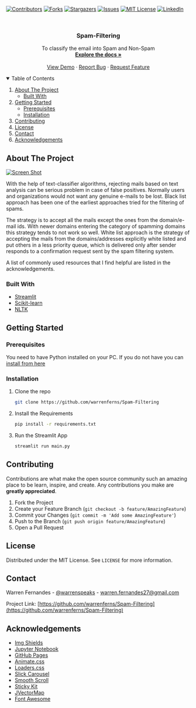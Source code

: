 [![Contributors][contributors-shield]][contributors-url]
[![Forks][forks-shield]][forks-url]
[![Stargazers][stars-shield]][stars-url]
[![Issues][issues-shield]][issues-url]
[![MIT License][license-shield]][license-url]
[![LinkedIn][linkedin-shield]][linkedin-url]

<!-- PROJECT LOGO -->
<br />
<p align="center">
  <a href="https://github.com/warrenferns/Spam-Filtering">
  </a>

  <h3 align="center">Spam-Filtering</h3>

  <p align="center">
    To classify the email into Spam and Non-Spam
    <br />
    <a href="https://github.com/warrenferns/Spam-Filtering"><strong>Explore the docs »</strong></a>
    <br />
    <br />
    <a href="https://github.com/warrenferns/Spam-Filtering">View Demo</a>
    ·
    <a href="https://github.com/warrenferns/Spam-Filtering/issues">Report Bug</a>
    ·
    <a href="https://github.com/warrenferns/Spam-Filtering/issues">Request Feature</a>
  </p>
</p>



<!-- TABLE OF CONTENTS -->
<details open="open">
  <summary>Table of Contents</summary>
  <ol>
    <li>
      <a href="#about-the-project">About The Project</a>
      <ul>
        <li><a href="#built-with">Built With</a></li>
      </ul>
    </li>
    <li>
      <a href="#getting-started">Getting Started</a>
      <ul>
        <li><a href="#prerequisites">Prerequisites</a></li>
        <li><a href="#installation">Installation</a></li>
      </ul>
    </li>
    <li><a href="#contributing">Contributing</a></li>
    <li><a href="#license">License</a></li>
    <li><a href="#contact">Contact</a></li>
    <li><a href="#acknowledgements">Acknowledgements</a></li>
  </ol>
</details>



<!-- ABOUT THE PROJECT -->
## About The Project

[![Screen Shot][product-screenshot]](https://github.com/warrenferns/Spam-Filtering)

With the help of text-classifier algorithms, rejecting mails based on text analysis can be serious problem in case of false positives. Normally users and organizations would not want any genuine e-mails to be lost. Black list approach has been one of the earliest approaches tried for the filtering of spams. 

The strategy is to accept all the mails except the ones from the domain/e-mail ids. With newer domains entering the category of spamming domains this strategy tends to not work so well. White list approach is the strategy of accepting the mails from the domains/addresses explicitly white listed and put others in a less priority queue, which is delivered only after sender responds to a confirmation request sent by the spam filtering system.

A list of commonly used resources that I find helpful are listed in the acknowledgements.

### Built With

* [Streamlit](https://streamlit.io/)
* [Scikit-learn](https://scikit-learn.org/stable/)
* [NLTK](https://www.nltk.org/)



<!-- GETTING STARTED -->
## Getting Started

### Prerequisites

You need to have Python installed on your PC. If you do not have you can [install from here](https://www.python.org/downloads/)

### Installation

1. Clone the repo
   ```sh
   git clone https://github.com/warrenferns/Spam-Filtering
   ```
3. Install the Requirements
   ```sh
   pip install -r requirements.txt
   ```
4. Run the Streamlit App
   ```sh
   streamlit run main.py
   ```



<!-- CONTRIBUTING -->
## Contributing

Contributions are what make the open source community such an amazing place to be learn, inspire, and create. Any contributions you make are **greatly appreciated**.

1. Fork the Project
2. Create your Feature Branch (`git checkout -b feature/AmazingFeature`)
3. Commit your Changes (`git commit -m 'Add some AmazingFeature'`)
4. Push to the Branch (`git push origin feature/AmazingFeature`)
5. Open a Pull Request



<!-- LICENSE -->
## License

Distributed under the MIT License. See `LICENSE` for more information.



<!-- CONTACT -->
## Contact

Warren Fernandes - [@warrenspeaks](https://twitter.com/warrenspeaks) - warren.fernandes27@gmail.com

Project Link: [https://github.com/warrenferns/Spam-Filtering](https://github.com/warrenferns/Spam-Filtering)



<!-- ACKNOWLEDGEMENTS -->
## Acknowledgements

* [Img Shields](https://shields.io)
* [Jupyter Notebook](https://jupyter.org/)
* [GitHub Pages](https://pages.github.com)
* [Animate.css](https://daneden.github.io/animate.css)
* [Loaders.css](https://connoratherton.com/loaders)
* [Slick Carousel](https://kenwheeler.github.io/slick)
* [Smooth Scroll](https://github.com/cferdinandi/smooth-scroll)
* [Sticky Kit](http://leafo.net/sticky-kit)
* [JVectorMap](http://jvectormap.com)
* [Font Awesome](https://fontawesome.com)


<!-- MARKDOWN LINKS & IMAGES -->
<!-- https://www.markdownguide.org/basic-syntax/#reference-style-links -->
[contributors-shield]: https://img.shields.io/github/contributors-anon/warrenferns/Spam-Filtering?color=green&style=for-the-badge
[contributors-url]: https://github.com/warrenferns/Spam-Filtering/graphs/contributors
[forks-shield]: https://img.shields.io/github/forks/warrenferns/Spam-Filtering?style=for-the-badge
[forks-url]: https://github.com/warrenferns/Spam-Filtering/network/members
[stars-shield]: https://img.shields.io/github/stars/warrenferns/Spam-Filtering?style=for-the-badge
[stars-url]: https://github.com/warrenferns/Spam-Filtering/stargazers
[issues-shield]: https://img.shields.io/github/issues/warrenferns/Spam-Filtering?color=yellow&style=for-the-badge
[issues-url]: https://github.com/warrenferns/Spam-Filtering/issues
[license-shield]: https://img.shields.io/github/license/othneildrew/Best-README-Template.svg?style=for-the-badge
[license-url]: https://github.com/warrenferns/Spam-Filtering/blob/master/LICENSE
[linkedin-shield]: https://img.shields.io/badge/-LinkedIn-black.svg?style=for-the-badge&logo=linkedin&colorB=555
[linkedin-url]: https://www.linkedin.com/in/warren-fernandes-a354281a3/
[product-screenshot]: images/screenshot.jpg

